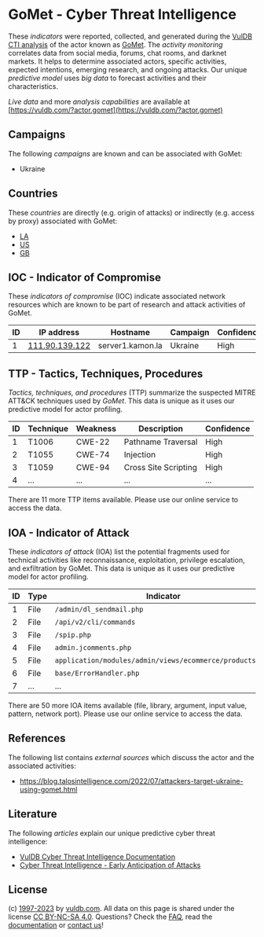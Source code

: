 # GoMet - Cyber Threat Intelligence

These _indicators_ were reported, collected, and generated during the [VulDB CTI analysis](https://vuldb.com/?kb.cti) of the actor known as [GoMet](https://vuldb.com/?actor.gomet). The _activity monitoring_ correlates data from social media, forums, chat rooms, and darknet markets. It helps to determine associated actors, specific activities, expected intentions, emerging research, and ongoing attacks. Our unique _predictive model_ uses _big data_ to forecast activities and their characteristics.

_Live data_ and more _analysis capabilities_ are available at [https://vuldb.com/?actor.gomet](https://vuldb.com/?actor.gomet)

## Campaigns

The following _campaigns_ are known and can be associated with GoMet:

* Ukraine

## Countries

These _countries_ are directly (e.g. origin of attacks) or indirectly (e.g. access by proxy) associated with GoMet:

* [LA](https://vuldb.com/?country.la)
* [US](https://vuldb.com/?country.us)
* [GB](https://vuldb.com/?country.gb)

## IOC - Indicator of Compromise

These _indicators of compromise_ (IOC) indicate associated network resources which are known to be part of research and attack activities of GoMet.

ID | IP address | Hostname | Campaign | Confidence
-- | ---------- | -------- | -------- | ----------
1 | [111.90.139.122](https://vuldb.com/?ip.111.90.139.122) | server1.kamon.la | Ukraine | High

## TTP - Tactics, Techniques, Procedures

_Tactics, techniques, and procedures_ (TTP) summarize the suspected MITRE ATT&CK techniques used by _GoMet_. This data is unique as it uses our predictive model for actor profiling.

ID | Technique | Weakness | Description | Confidence
-- | --------- | -------- | ----------- | ----------
1 | T1006 | CWE-22 | Pathname Traversal | High
2 | T1055 | CWE-74 | Injection | High
3 | T1059 | CWE-94 | Cross Site Scripting | High
4 | ... | ... | ... | ...

There are 11 more TTP items available. Please use our online service to access the data.

## IOA - Indicator of Attack

These _indicators of attack_ (IOA) list the potential fragments used for technical activities like reconnaissance, exploitation, privilege escalation, and exfiltration by GoMet. This data is unique as it uses our predictive model for actor profiling.

ID | Type | Indicator | Confidence
-- | ---- | --------- | ----------
1 | File | `/admin/dl_sendmail.php` | High
2 | File | `/api/v2/cli/commands` | High
3 | File | `/spip.php` | Medium
4 | File | `admin.jcomments.php` | High
5 | File | `application/modules/admin/views/ecommerce/products.php` | High
6 | File | `base/ErrorHandler.php` | High
7 | ... | ... | ...

There are 50 more IOA items available (file, library, argument, input value, pattern, network port). Please use our online service to access the data.

## References

The following list contains _external sources_ which discuss the actor and the associated activities:

* https://blog.talosintelligence.com/2022/07/attackers-target-ukraine-using-gomet.html

## Literature

The following _articles_ explain our unique predictive cyber threat intelligence:

* [VulDB Cyber Threat Intelligence Documentation](https://vuldb.com/?kb.cti)
* [Cyber Threat Intelligence - Early Anticipation of Attacks](https://www.scip.ch/en/?labs.20201022)

## License

(c) [1997-2023](https://vuldb.com/?kb.changelog) by [vuldb.com](https://vuldb.com/?kb.about). All data on this page is shared under the license [CC BY-NC-SA 4.0](https://creativecommons.org/licenses/by-nc-sa/4.0/). Questions? Check the [FAQ](https://vuldb.com/?kb.faq), read the [documentation](https://vuldb.com/?kb) or [contact us](https://vuldb.com/?contact)!

